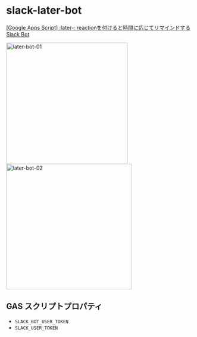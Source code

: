 # slack-later-bot

[[Google Apps Script] :later-: reactionを付けると時間に応じてリマインドするSlack Bot](https://zenn.dev/alquist4121/articles/103379d484406c)


<img width="326" alt="later-bot-01" src="https://github.com/alquist4121/slack-later-bot/assets/45760211/fe09a368-9fa4-4d19-b5d6-ce9168595770">
<br />
<img width="337" alt="later-bot-02" src="https://github.com/alquist4121/slack-later-bot/assets/45760211/edb2376e-98fb-4d96-b595-6b1856edc146">




## GAS スクリプトプロパティ
- `SLACK_BOT_USER_TOKEN`
- `SLACK_USER_TOKEN`
